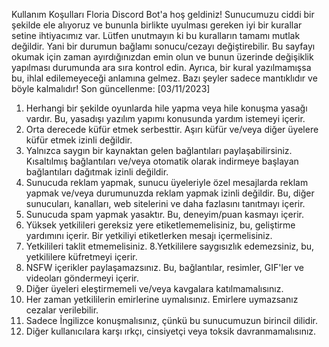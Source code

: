 Kullanım Koşulları
Floria Discord Bot'a hoş geldiniz! Sunucumuzu ciddi bir şekilde ele alıyoruz ve bununla birlikte uyulması gereken iyi bir kurallar setine ihtiyacımız var. Lütfen unutmayın ki bu kuralların tamamı mutlak değildir. Yani bir durumun bağlamı sonucu/cezayı değiştirebilir. Bu sayfayı okumak için zaman ayırdığınızdan emin olun ve bunun üzerinde değişiklik yapılması durumunda ara sıra kontrol edin. Ayrıca, bir kural yazılmamışsa bu, ihlal edilemeyeceği anlamına gelmez. Bazı şeyler sadece mantıklıdır ve böyle kalmalıdır!
Son güncellenme: [03/11/2023]
1. Herhangi bir şekilde oyunlarda hile yapma veya hile konuşma yasağı vardır. Bu, yasadışı yazılım yapımı konusunda yardım istemeyi içerir.
2. Orta derecede küfür etmek serbesttir. Aşırı küfür ve/veya diğer üyelere küfür etmek izinli değildir.
3. Yalnızca saygın bir kaynaktan gelen bağlantıları paylaşabilirsiniz. Kısaltılmış bağlantıları ve/veya otomatik olarak indirmeye başlayan bağlantıları dağıtmak izinli değildir.
4. Sunucuda reklam yapmak, sunucu üyeleriyle özel mesajlarda reklam yapmak ve/veya durumunuzda reklam yapmak izinli değildir. Bu, diğer sunucuları, kanalları, web sitelerini ve daha fazlasını tanıtmayı içerir.
5. Sunucuda spam yapmak yasaktır. Bu, deneyim/puan kasmayı içerir.
6. Yüksek yetkilileri gereksiz yere etiketlememelisiniz, bu, geliştirme yardımını içerir. Bir yetkiliyi etiketlerken mesajı içermelisiniz.
7. Yetkilileri taklit etmemelisiniz.
8.Yetkililere saygısızlık edemezsiniz, bu, yetkililere küfretmeyi içerir.
9. NSFW içerikler paylaşamazsınız. Bu, bağlantılar, resimler, GIF'ler ve videoları göndermeyi içerir.
10. Diğer üyeleri eleştirmemeli ve/veya kavgalara katılmamalısınız.
11. Her zaman yetkililerin emirlerine uymalısınız. Emirlere uymazsanız cezalar verilebilir.
12. Sadece İngilizce konuşmalısınız, çünkü bu sunucumuzun birincil dilidir.
13. Diğer kullanıcılara karşı ırkçı, cinsiyetçi veya toksik davranmamalısınız.
